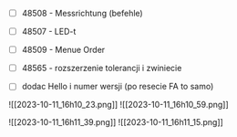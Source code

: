 
- [ ] 48508 - Messrichtung (befehle)
- [ ] 48507 - LED-t
- [ ] 48509 - Menue Order
- [ ] 48565 - rozszerzenie tolerancji i zwiniecie
- [ ] dodac Hello i numer wersji (po resecie FA to samo)


![[2023-10-11_16h10_23.png]]
![[2023-10-11_16h10_59.png]]


![[2023-10-11_16h11_39.png]]
![[2023-10-11_16h11_15.png]]